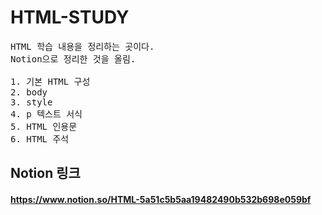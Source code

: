 # HTML-STUDY

<pre>
HTML 학습 내용을 정리하는 곳이다.
Notion으로 정리한 것을 올림.

1. 기본 HTML 구성
2. body
3. style
4. p 텍스트 서식
5. HTML 인용문
6. HTML 주석
</pre>

## Notion 링크

#### https://www.notion.so/HTML-5a51c5b5aa19482490b532b698e059bf
